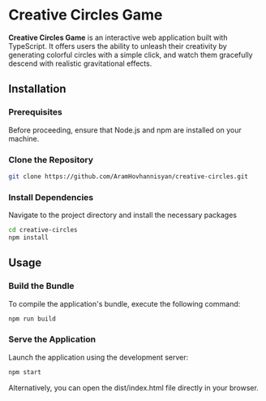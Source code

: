 # Creative Circles Game

**Creative Circles Game** is an interactive web application built with TypeScript. It offers users the ability to unleash their creativity by generating colorful circles with a simple click, and watch them gracefully descend with realistic gravitational effects.

## Installation

### Prerequisites

Before proceeding, ensure that Node.js and npm are installed on your machine.

### Clone the Repository

```bash
git clone https://github.com/AramHovhannisyan/creative-circles.git
```

### Install Dependencies

Navigate to the project directory and install the necessary packages

```bash
cd creative-circles
npm install
```

## Usage

### Build the Bundle

To compile the application's bundle, execute the following command:

```bash
npm run build
```

### Serve the Application

Launch the application using the development server:

```bash
npm start
```

Alternatively, you can open the dist/index.html file directly in your browser.